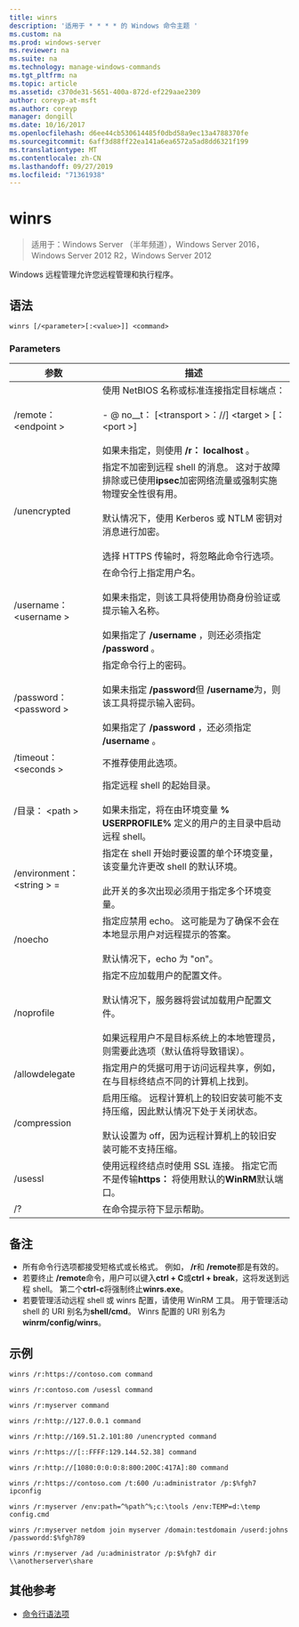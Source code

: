 ```yaml
---
title: winrs
description: '适用于 * * * * 的 Windows 命令主题 '
ms.custom: na
ms.prod: windows-server
ms.reviewer: na
ms.suite: na
ms.technology: manage-windows-commands
ms.tgt_pltfrm: na
ms.topic: article
ms.assetid: c370de31-5651-400a-872d-ef229aae2309
author: coreyp-at-msft
ms.author: coreyp
manager: dongill
ms.date: 10/16/2017
ms.openlocfilehash: d6ee44cb530614485f0dbd58a9ec13a4788370fe
ms.sourcegitcommit: 6aff3d88ff22ea141a6ea6572a5ad8dd6321f199
ms.translationtype: MT
ms.contentlocale: zh-CN
ms.lasthandoff: 09/27/2019
ms.locfileid: "71361938"
---
```

# <a name="winrs"></a>winrs

>适用于：Windows Server （半年频道），Windows Server 2016，Windows Server 2012 R2，Windows Server 2012

Windows 远程管理允许您远程管理和执行程序。   
## <a name="syntax"></a>语法  
```  
winrs [/<parameter>[:<value>]] <command>  
```  
### <a name="parameters"></a>Parameters  

|           参数            |                                                                                                                                                                                    描述                                                                                                                                                                                     |
|--------------------------------|------------------------------------------------------------------------------------------------------------------------------------------------------------------------------------------------------------------------------------------------------------------------------------------------------------------------------------------------------------------------------------|
|      /remote： \<endpoint >       |                                                                                          使用 NetBIOS 名称或标准连接指定目标端点：<br /><br />-    @ no__t： [\<transport >：//] \<target > [： \<port >]<br /><br />如果未指定，则使用 **/r： localhost** 。                                                                                          |
|          /unencrypted          | 指定不加密到远程 shell 的消息。 这对于故障排除或已使用**ipsec**加密网络流量或强制实施物理安全性很有用。<br /><br />默认情况下，使用 Kerberos 或 NTLM 密钥对消息进行加密。<br /><br />选择 HTTPS 传输时，将忽略此命令行选项。 |
|     /username： \<username >      |                                                                                在命令行上指定用户名。<br /><br />如果未指定，则该工具将使用协商身份验证或提示输入名称。<br /><br />如果指定了 **/username** ，则还必须指定 **/password** 。                                                                                 |
|     /password： \<password >      |                                                                           指定命令行上的密码。<br /><br />如果未指定 **/password**但 **/username**为，则该工具将提示输入密码。<br /><br />如果指定了 **/password** ，还必须指定 **/username** 。                                                                            |
|      /timeout： \<seconds >       |                                                                                                                                                                             不推荐使用此选项。                                                                                                                                                                             |
|       /目录： \<path >       |                                                                                            指定远程 shell 的起始目录。<br /><br />如果未指定，将在由环境变量 **% USERPROFILE%** 定义的用户的主目录中启动远程 shell。                                                                                             |
| /environment： \<string > =<value> |                                                                          指定在 shell 开始时要设置的单个环境变量，该变量允许更改 shell 的默认环境。<br /><br />此开关的多次出现必须用于指定多个环境变量。                                                                          |
|            /noecho             |                                                                                                    指定应禁用 echo。 这可能是为了确保不会在本地显示用户对远程提示的答案。<br /><br />默认情况下，echo 为 "on"。                                                                                                    |
|           /noprofile           |                                              指定不应加载用户的配置文件。<br /><br />默认情况下，服务器将尝试加载用户配置文件。<br /><br />如果远程用户不是目标系统上的本地管理员，则需要此选项（默认值将导致错误）。                                               |
|         /allowdelegate         |                                                                                                                  指定用户的凭据可用于访问远程共享，例如，在与目标终结点不同的计算机上找到。                                                                                                                   |
|          /compression          |                                                                           启用压缩。  远程计算机上的较旧安装可能不支持压缩，因此默认情况下处于关闭状态。<br /><br />默认设置为 off，因为远程计算机上的较旧安装可能不支持压缩。                                                                           |
|            /usessl             |                                                                                                               使用远程终结点时使用 SSL 连接。  指定它而不是传输**https：** 将使用默认的**WinRM**默认端口。                                                                                                                |
|               /?               |                                                                                                                                                                        在命令提示符下显示帮助。                                                                                                                                                                        |

## <a name="remarks"></a>备注  
-   所有命令行选项都接受短格式或长格式。 例如， **/r**和 **/remote**都是有效的。  
-   若要终止 **/remote**命令，用户可以键入**ctrl + C**或**ctrl + break**，这将发送到远程 shell。 第二个**ctrl-c**将强制终止**winrs.exe**。  
-   若要管理活动远程 shell 或 winrs 配置，请使用 WinRM 工具。  用于管理活动 shell 的 URI 别名为**shell/cmd**。  Winrs 配置的 URI 别名为**winrm/config/winrs**。  

## <a name="BKMK_Examples"></a>示例  
```  
winrs /r:https://contoso.com command  
```  
```  
winrs /r:contoso.com /usessl command  
```  
```  
winrs /r:myserver command  
```  
```  
winrs /r:http://127.0.0.1 command  
```  
```  
winrs /r:http://169.51.2.101:80 /unencrypted command  
```  
```  
winrs /r:https://[::FFFF:129.144.52.38] command  
```  
```  
winrs /r:http://[1080:0:0:0:8:800:200C:417A]:80 command  
```  
```  
winrs /r:https://contoso.com /t:600 /u:administrator /p:$%fgh7 ipconfig  
```  
```  
winrs /r:myserver /env:path=^%path^%;c:\tools /env:TEMP=d:\temp config.cmd  
```  
```  
winrs /r:myserver netdom join myserver /domain:testdomain /userd:johns /passwordd:$%fgh789  
```  
```  
winrs /r:myserver /ad /u:administrator /p:$%fgh7 dir \\anotherserver\share  
```  

## <a name="additional-references"></a>其他参考  
-   [命令行语法项](command-line-syntax-key.md)  

